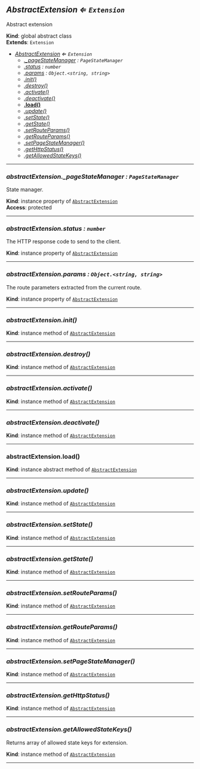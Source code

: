 <a name="AbstractExtension"></a>

## *AbstractExtension ⇐ <code>Extension</code>*
Abstract extension

**Kind**: global abstract class  
**Extends**: <code>Extension</code>  

* *[AbstractExtension](#AbstractExtension) ⇐ <code>Extension</code>*
    * *[._pageStateManager](#AbstractExtension+_pageStateManager) : <code>PageStateManager</code>*
    * *[.status](#AbstractExtension+status) : <code>number</code>*
    * *[.params](#AbstractExtension+params) : <code>Object.&lt;string, string&gt;</code>*
    * *[.init()](#AbstractExtension+init)*
    * *[.destroy()](#AbstractExtension+destroy)*
    * *[.activate()](#AbstractExtension+activate)*
    * *[.deactivate()](#AbstractExtension+deactivate)*
    * **[.load()](#AbstractExtension+load)**
    * *[.update()](#AbstractExtension+update)*
    * *[.setState()](#AbstractExtension+setState)*
    * *[.getState()](#AbstractExtension+getState)*
    * *[.setRouteParams()](#AbstractExtension+setRouteParams)*
    * *[.getRouteParams()](#AbstractExtension+getRouteParams)*
    * *[.setPageStateManager()](#AbstractExtension+setPageStateManager)*
    * *[.getHttpStatus()](#AbstractExtension+getHttpStatus)*
    * *[.getAllowedStateKeys()](#AbstractExtension+getAllowedStateKeys)*


* * *

<a name="AbstractExtension+_pageStateManager"></a>

### *abstractExtension._pageStateManager : <code>PageStateManager</code>*
State manager.

**Kind**: instance property of [<code>AbstractExtension</code>](#AbstractExtension)  
**Access**: protected  

* * *

<a name="AbstractExtension+status"></a>

### *abstractExtension.status : <code>number</code>*
The HTTP response code to send to the client.

**Kind**: instance property of [<code>AbstractExtension</code>](#AbstractExtension)  

* * *

<a name="AbstractExtension+params"></a>

### *abstractExtension.params : <code>Object.&lt;string, string&gt;</code>*
The route parameters extracted from the current route.

**Kind**: instance property of [<code>AbstractExtension</code>](#AbstractExtension)  

* * *

<a name="AbstractExtension+init"></a>

### *abstractExtension.init()*
**Kind**: instance method of [<code>AbstractExtension</code>](#AbstractExtension)  

* * *

<a name="AbstractExtension+destroy"></a>

### *abstractExtension.destroy()*
**Kind**: instance method of [<code>AbstractExtension</code>](#AbstractExtension)  

* * *

<a name="AbstractExtension+activate"></a>

### *abstractExtension.activate()*
**Kind**: instance method of [<code>AbstractExtension</code>](#AbstractExtension)  

* * *

<a name="AbstractExtension+deactivate"></a>

### *abstractExtension.deactivate()*
**Kind**: instance method of [<code>AbstractExtension</code>](#AbstractExtension)  

* * *

<a name="AbstractExtension+load"></a>

### **abstractExtension.load()**
**Kind**: instance abstract method of [<code>AbstractExtension</code>](#AbstractExtension)  

* * *

<a name="AbstractExtension+update"></a>

### *abstractExtension.update()*
**Kind**: instance method of [<code>AbstractExtension</code>](#AbstractExtension)  

* * *

<a name="AbstractExtension+setState"></a>

### *abstractExtension.setState()*
**Kind**: instance method of [<code>AbstractExtension</code>](#AbstractExtension)  

* * *

<a name="AbstractExtension+getState"></a>

### *abstractExtension.getState()*
**Kind**: instance method of [<code>AbstractExtension</code>](#AbstractExtension)  

* * *

<a name="AbstractExtension+setRouteParams"></a>

### *abstractExtension.setRouteParams()*
**Kind**: instance method of [<code>AbstractExtension</code>](#AbstractExtension)  

* * *

<a name="AbstractExtension+getRouteParams"></a>

### *abstractExtension.getRouteParams()*
**Kind**: instance method of [<code>AbstractExtension</code>](#AbstractExtension)  

* * *

<a name="AbstractExtension+setPageStateManager"></a>

### *abstractExtension.setPageStateManager()*
**Kind**: instance method of [<code>AbstractExtension</code>](#AbstractExtension)  

* * *

<a name="AbstractExtension+getHttpStatus"></a>

### *abstractExtension.getHttpStatus()*
**Kind**: instance method of [<code>AbstractExtension</code>](#AbstractExtension)  

* * *

<a name="AbstractExtension+getAllowedStateKeys"></a>

### *abstractExtension.getAllowedStateKeys()*
Returns array of allowed state keys for extension.

**Kind**: instance method of [<code>AbstractExtension</code>](#AbstractExtension)  

* * *

